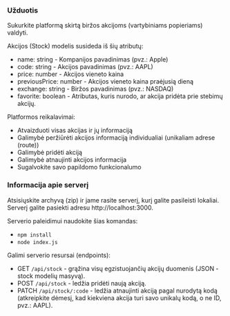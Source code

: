 ### Užduotis

Sukurkite platformą skirtą biržos akcijoms (vartybiniams popieriams) valdyti.

Akcijos (Stock) modelis susideda iš šių atributų:

- name: string - Kompanijos pavadinimas (pvz.: Apple)
- code: string - Akcijos pavadinimas (pvz.: AAPL)
- price: number - Akcijos vieneto kaina
- previousPrice: number - Akcijos vieneto kaina praėjusią dieną
- exchange: string - Biržos pavadinimas (pvz.: NASDAQ)
- favorite: boolean - Atributas, kuris nurodo, ar akcija pridėta prie stebimų akcijų.

Platformos reikalavimai:

- Atvaizduoti visas akcijas ir jų informaciją
- Galimybė peržiūrėti akcijos informaciją individualiai (unikaliam adrese (route))
- Galimybė pridėti akciją
- Galimybė atnaujinti akcijos informacija
- Sugalvokite savo papildomo funkcionalumo

### Informacija apie serverį

Atsisiųskite archyvą (zip) ir jame rasite serverį, kurį galite pasileisti lokaliai. Serverį galite pasiekti adresu http://localhost:3000.

Serverio paleidimui naudokite šias komandas:

- `npm install`
- `node index.js`

Galimi serverio resursai (endpoints):

- GET `/api/stock` - grąžina visų egzistuojančių akcijų duomenis (JSON - stock modelių masyvą).
- POST `/api/stock` - ledžia pridėti naują akciją.
- PATCH `/api/stock/:code` - ledžia atnaujinti akciją pagal nurodytą kodą (atkreipkite dėmesį, kad kiekviena akcija turi savo unikalų kodą, o ne ID, pvz.: AAPL).
